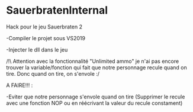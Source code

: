 # SauerbratenInternal
Hack pour le jeu Sauerbraten 2

-Compiler le projet sous VS2019

-Injecter le dll dans le jeu

/!\ Attention avec la fonctionnalité "Unlimited ammo" je n'ai pas encore trouver la variable/fonction qui fait que notre personnage recule quand on tire. Donc quand on tire, on s'envole :/

A FAIRE!!! :

-Eviter que notre personnage s'envole quand on tire (Supprimer le recule avec une fonction NOP ou en réécrivant la valeur du recule constament)
